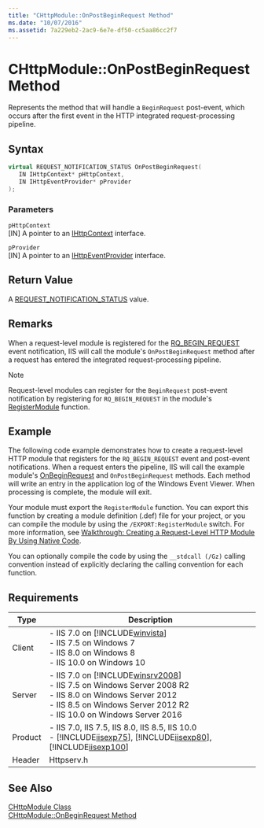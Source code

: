 ```yaml
---
title: "CHttpModule::OnPostBeginRequest Method"
ms.date: "10/07/2016"
ms.assetid: 7a229eb2-2ac9-6e7e-df50-cc5aa86cc2f7
---
```

# CHttpModule::OnPostBeginRequest Method
Represents the method that will handle a `BeginRequest` post-event, which occurs after the first event in the HTTP integrated request-processing pipeline.  
  
## Syntax  
  
```cpp  
virtual REQUEST_NOTIFICATION_STATUS OnPostBeginRequest(  
   IN IHttpContext* pHttpContext,  
   IN IHttpEventProvider* pProvider  
);  
```  
  
### Parameters  
 `pHttpContext`  
 [IN] A pointer to an [IHttpContext](../../web-development-reference/native-code-api-reference/ihttpcontext-interface.md) interface.  
  
 `pProvider`  
 [IN] A pointer to an [IHttpEventProvider](../../web-development-reference/native-code-api-reference/ihttpeventprovider-interface.md) interface.  
  
## Return Value  
 A [REQUEST_NOTIFICATION_STATUS](../../web-development-reference/native-code-api-reference/request-notification-status-enumeration.md) value.  
  
## Remarks  
 When a request-level module is registered for the [RQ_BEGIN_REQUEST](../../web-development-reference/native-code-api-reference/request-processing-constants.md) event notification, IIS will call the module's `OnPostBeginRequest` method after a request has entered the integrated request-processing pipeline.  
  
> [!NOTE]
>  Request-level modules can register for the `BeginRequest` post-event notification by registering for `RQ_BEGIN_REQUEST` in the module's [RegisterModule](../../web-development-reference/native-code-api-reference/pfn-registermodule-function.md) function.  
  
## Example  
 The following code example demonstrates how to create a request-level HTTP module that registers for the `RQ_BEGIN_REQUEST` event and post-event notifications. When a request enters the pipeline, IIS will call the example module's [OnBeginRequest](../../web-development-reference/native-code-api-reference/chttpmodule-onbeginrequest-method.md) and `OnPostBeginRequest` methods. Each method will write an entry in the application log of the Windows Event Viewer. When processing is complete, the module will exit.  
  
<!-- TODO: review snippet reference  [!CODE [CHttpModuleBeginRequest#1](CHttpModuleBeginRequest#1)]  -->  
  
 Your module must export the `RegisterModule` function. You can export this function by creating a module definition (.def) file for your project, or you can compile the module by using the `/EXPORT:RegisterModule` switch. For more information, see [Walkthrough: Creating a Request-Level HTTP Module By Using Native Code](../../web-development-reference/native-code-development-overview/walkthrough-creating-a-request-level-http-module-by-using-native-code.md).  
  
 You can optionally compile the code by using the `__stdcall (/Gz)` calling convention instead of explicitly declaring the calling convention for each function.  
  
## Requirements  
  
|Type|Description|  
|----------|-----------------|  
|Client|-   IIS 7.0 on [!INCLUDE[winvista](../../wmi-provider/includes/winvista-md.md)]<br />-   IIS 7.5 on Windows 7<br />-   IIS 8.0 on Windows 8<br />-   IIS 10.0 on Windows 10|  
|Server|-   IIS 7.0 on [!INCLUDE[winsrv2008](../../wmi-provider/includes/winsrv2008-md.md)]<br />-   IIS 7.5 on Windows Server 2008 R2<br />-   IIS 8.0 on Windows Server 2012<br />-   IIS 8.5 on Windows Server 2012 R2<br />-   IIS 10.0 on Windows Server 2016|  
|Product|-   IIS 7.0, IIS 7.5, IIS 8.0, IIS 8.5, IIS 10.0<br />-   [!INCLUDE[iisexp75](../../web-development-reference/native-code-api-reference/includes/iisexp75-md.md)], [!INCLUDE[iisexp80](../../web-development-reference/native-code-api-reference/includes/iisexp80-md.md)], [!INCLUDE[iisexp100](../../web-development-reference/native-code-api-reference/includes/iisexp100-md.md)]|  
|Header|Httpserv.h|  
  
## See Also  
 [CHttpModule Class](../../web-development-reference/native-code-api-reference/chttpmodule-class.md)   
 [CHttpModule::OnBeginRequest Method](../../web-development-reference/native-code-api-reference/chttpmodule-onbeginrequest-method.md)